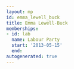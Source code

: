 ```yaml
---
layout: mp
id: emma_lewell_buck
title: Emma Lewell-Buck
memberships:
- id: lab
  name: Labour Party
  start: '2013-05-15'
  end: 
autogenerated: true
---
```

